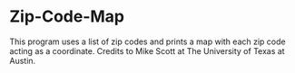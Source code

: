 # Zip-Code-Map
This program uses a list of zip codes and prints a map with each zip code acting as a coordinate.
Credits to Mike Scott at The University of Texas at Austin.
